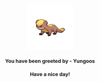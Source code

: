 <p align="center">
    <img src="https://raw.githubusercontent.com/PokeAPI/sprites/master/sprites/pokemon/734.png" width="150" height="150">
</p>
<h3 align="center">You have been greeted by - <b>Yungoos</b></h3>
<h3 align="center">Have a nice day!</h3>
